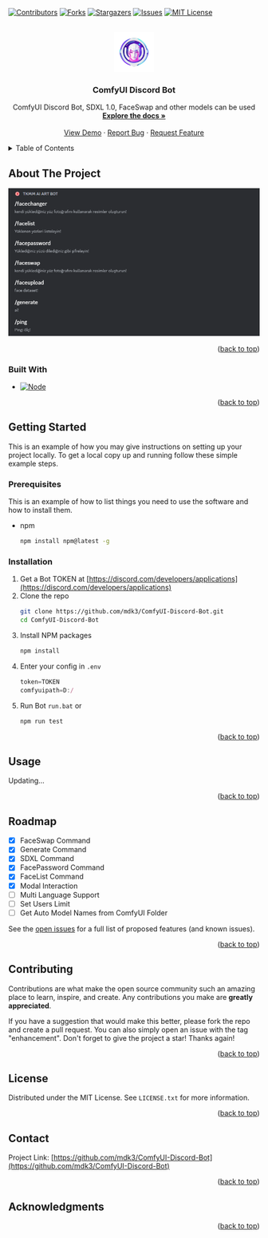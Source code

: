 
<a name="readme-top"></a>

[![Contributors][contributors-shield]][contributors-url]
[![Forks][forks-shield]][forks-url]
[![Stargazers][stars-shield]][stars-url]
[![Issues][issues-shield]][issues-url]
[![MIT License][license-shield]][license-url]



<!-- PROJECT LOGO -->
<br />
<div align="center">
  <a href="https://github.com/mdk3/ComfyUI-Discord-Bot">
    <img src="images/logo.png" alt="Logo" width="80" height="80">
  </a>

<h3 align="center">ComfyUI Discord Bot</h3>

  <p align="center">
    ComfyUI Discord Bot, SDXL 1.0, FaceSwap and other models can be used
    <br />
    <a href="https://github.com/mdk3/ComfyUI-Discord-Bot"><strong>Explore the docs »</strong></a>
    <br />
    <br />
    <a href="https://github.com/mdk3/ComfyUI-Discord-Bot">View Demo</a>
    ·
    <a href="https://github.com/mdk3/ComfyUI-Discord-Bot/issues">Report Bug</a>
    ·
    <a href="https://github.com/mdk3/ComfyUI-Discord-Bot/issues">Request Feature</a>
  </p>
</div>



<!-- TABLE OF CONTENTS -->
<details>
  <summary>Table of Contents</summary>
  <ol>
    <li>
      <a href="#about-the-project">About The Project</a>
      <ul>
        <li><a href="#built-with">Built With</a></li>
      </ul>
    </li>
    <li>
      <a href="#getting-started">Getting Started</a>
      <ul>
        <li><a href="#prerequisites">Prerequisites</a></li>
        <li><a href="#installation">Installation</a></li>
      </ul>
    </li>
    <li><a href="#usage">Usage</a></li>
    <li><a href="#roadmap">Roadmap</a></li>
    <li><a href="#contributing">Contributing</a></li>
    <li><a href="#license">License</a></li>
    <li><a href="#contact">Contact</a></li>
    <li><a href="#acknowledgments">Acknowledgments</a></li>
  </ol>
</details>



<!-- ABOUT THE PROJECT -->
## About The Project

[![Product Name Screen Shot][product-screenshot]](https://example.com)



<p align="right">(<a href="#readme-top">back to top</a>)</p>



### Built With

* [![Node][Node.js]][Node-js]

<p align="right">(<a href="#readme-top">back to top</a>)</p>



<!-- GETTING STARTED -->
## Getting Started

This is an example of how you may give instructions on setting up your project locally.
To get a local copy up and running follow these simple example steps.

### Prerequisites

This is an example of how to list things you need to use the software and how to install them.
* npm
  ```sh
  npm install npm@latest -g
  ```

### Installation

1. Get a Bot TOKEN at [https://discord.com/developers/applications](https://discord.com/developers/applications)
2. Clone the repo
   ```sh
   git clone https://github.com/mdk3/ComfyUI-Discord-Bot.git
   cd ComfyUI-Discord-Bot
   ```
3. Install NPM packages
   ```sh
   npm install
   ```
4. Enter your config in `.env`
   ```js
   token=TOKEN
   comfyuipath=D:/
   ```
5. Run Bot `run.bat` or
   ```sh
   npm run test
   ```


<p align="right">(<a href="#readme-top">back to top</a>)</p>



<!-- USAGE EXAMPLES -->
## Usage

Updating...

<p align="right">(<a href="#readme-top">back to top</a>)</p>



<!-- ROADMAP -->
## Roadmap

- [x] FaceSwap Command
- [x] Generate Command
- [x] SDXL Command
- [x] FacePassword Command
- [x] FaceList Command
- [x] Modal Interaction
- [ ] Multi Language Support
- [ ] Set Users Limit
- [ ] Get Auto Model Names from ComfyUI Folder

See the [open issues](https://github.com/mdk3/ComfyUI-Discord-Bot/issues) for a full list of proposed features (and known issues).

<p align="right">(<a href="#readme-top">back to top</a>)</p>



<!-- CONTRIBUTING -->
## Contributing

Contributions are what make the open source community such an amazing place to learn, inspire, and create. Any contributions you make are **greatly appreciated**.

If you have a suggestion that would make this better, please fork the repo and create a pull request. You can also simply open an issue with the tag "enhancement".
Don't forget to give the project a star! Thanks again!

<p align="right">(<a href="#readme-top">back to top</a>)</p>



<!-- LICENSE -->
## License

Distributed under the MIT License. See `LICENSE.txt` for more information.

<p align="right">(<a href="#readme-top">back to top</a>)</p>



<!-- CONTACT -->
## Contact

Project Link: [https://github.com/mdk3/ComfyUI-Discord-Bot](https://github.com/mdk3/ComfyUI-Discord-Bot)

<p align="right">(<a href="#readme-top">back to top</a>)</p>



<!-- ACKNOWLEDGMENTS -->
## Acknowledgments

<p align="right">(<a href="#readme-top">back to top</a>)</p>



<!-- MARKDOWN LINKS & IMAGES -->
<!-- https://www.markdownguide.org/basic-syntax/#reference-style-links -->
[contributors-shield]: https://img.shields.io/github/contributors/mdk3/ComfyUI-Discord-Bot.svg?style=for-the-badge
[contributors-url]: https://github.com/mdk3/ComfyUI-Discord-Bot/graphs/contributors
[forks-shield]: https://img.shields.io/github/forks/mdk3/ComfyUI-Discord-Bot.svg?style=for-the-badge
[forks-url]: https://github.com/mdk3/ComfyUI-Discord-Bot/network/members
[stars-shield]: https://img.shields.io/github/stars/mdk3/ComfyUI-Discord-Bot.svg?style=for-the-badge
[stars-url]: https://github.com/mdk3/ComfyUI-Discord-Bot/stargazers
[issues-shield]: https://img.shields.io/github/issues/mdk3/ComfyUI-Discord-Bot.svg?style=for-the-badge
[issues-url]: https://github.com/mdk3/ComfyUI-Discord-Bot/issues
[license-shield]: https://img.shields.io/github/license/mdk3/ComfyUI-Discord-Bot.svg?style=for-the-badge
[license-url]: https://github.com/mdk3/ComfyUI-Discord-Bot/blob/master/LICENSE.txt
[linkedin-shield]: https://img.shields.io/badge/-LinkedIn-black.svg?style=for-the-badge&logo=linkedin&colorB=555
[linkedin-url]: https://linkedin.com/in/linkedin_username
[product-screenshot]: images/screenshot.png
[Next.js]: https://img.shields.io/badge/next.js-000000?style=for-the-badge&logo=nextdotjs&logoColor=white
[Node.js]: https://nodejs.org/static/images/logo.svg
[Node-js]: https://nodejs.org/
[Next-url]: https://nextjs.org/
[React.js]: https://img.shields.io/badge/React-20232A?style=for-the-badge&logo=react&logoColor=61DAFB
[React-url]: https://reactjs.org/
[Vue.js]: https://img.shields.io/badge/Vue.js-35495E?style=for-the-badge&logo=vuedotjs&logoColor=4FC08D
[Vue-url]: https://vuejs.org/
[Angular.io]: https://img.shields.io/badge/Angular-DD0031?style=for-the-badge&logo=angular&logoColor=white
[Angular-url]: https://angular.io/
[Svelte.dev]: https://img.shields.io/badge/Svelte-4A4A55?style=for-the-badge&logo=svelte&logoColor=FF3E00
[Svelte-url]: https://svelte.dev/
[Laravel.com]: https://img.shields.io/badge/Laravel-FF2D20?style=for-the-badge&logo=laravel&logoColor=white
[Laravel-url]: https://laravel.com
[Bootstrap.com]: https://img.shields.io/badge/Bootstrap-563D7C?style=for-the-badge&logo=bootstrap&logoColor=white
[Bootstrap-url]: https://getbootstrap.com
[JQuery.com]: https://img.shields.io/badge/jQuery-0769AD?style=for-the-badge&logo=jquery&logoColor=white
[JQuery-url]: https://jquery.com 